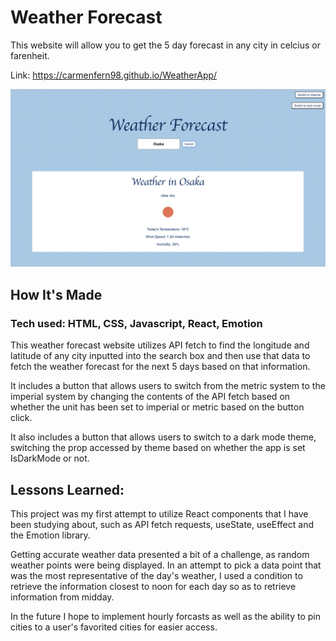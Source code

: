 # Weather Forecast

This website will allow you to get the 5 day forecast in any city in celcius or farenheit.

Link: https://carmenfern98.github.io/WeatherApp/

![Screenshot of weather forecast website](./src/screenshot.png)

## How It's Made

### Tech used: HTML, CSS, Javascript, React, Emotion

This weather forecast website utilizes API fetch to find the longitude and latitude of any city inputted into the search box and then use that data to fetch the weather forecast for the next 5 days based on that information.

It includes a button that allows users to switch from the metric system to the imperial system by changing the contents of the API fetch based on whether the unit has been set to imperial or metric based on the button click. 

It also includes a button that allows users to switch to a dark mode theme, switching the prop accessed by theme based on whether the app is set IsDarkMode or not.

## Lessons Learned:
This project was my first attempt to utilize React components that I have been studying about, such as API fetch requests, useState, useEffect and the Emotion library. 

Getting accurate weather data presented a bit of a challenge, as random weather points were being displayed. In an attempt to pick a data point that was the most representative of the day's weather, I used a condition to retrieve the information closest to noon for each day so as to retrieve information from midday.

In the future I hope to implement hourly forcasts as well as the ability to pin cities to a user's favorited cities for easier access. 
